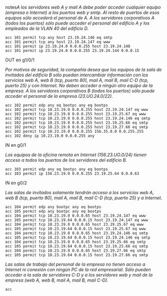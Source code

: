 notes*A los servidores web A y mail A debe poder acceder cualquier equipo (empresa e Internet) a los puertos web y smtp. Al resto de puertos de esos equipos sólo accederá el personal de A. A los servidores corporativos A (todos los puertos) sólo puede acceder el personal del edificio A y los empleados de la VLAN 40 del edificio D.*
```
acc 101 permit tcp any host 23.19.24.146 eq smtp
acc 101 permit tcp any host 23.19.24.147 eq www
acc 101 permit ip 23.19.24.0 0.0.0.255 host 23.19.24.148
acc 101 permit ip 23.19.24.0 0.0.0.255 23.19.24.144 0.0.0.15
```
OUT en g1/0/1

*Por motivos de seguridad, la compañía desea que los equipos de la sala de invitados del edificio B sólo puedan intercambiar información con los servicios web A, web B (tcp, puerto 80), mail A, mail B, mail C-D (tcp, puerto 25) y con Internet. No deben acceder a ningún otro equipo de la empresa. A los servidores corporativos B (todos los puertos) sólo puede acceder el personal de la empresa (23.UO.24.0/22).*
```
acc 102 permit edp any eq bootpc any eq bootps
acc 102 permit tcp 10.23.19.0 0.0.0.255 host 23.19.24.147 eq www
acc 102 permit tcp 10.23.19.0 0.0.0.255 host 23.19.25.67 eq www
acc 102 permit tcp 10.23.19.0 0.0.0.255 host 23.19.24.146 eq smtp
acc 102 permit tcp 10.23.19.0 0.0.0.255 host 23.19.25.66 eq smtp
acc 102 permit tcp 10.23.19.0 0.0.0.255 host 23.19.27.66 eq smtp
acc 102 permit tcp 10.23.19.0 0.0.0.255 156.35.0.0 0.0.255.255
acc 102 deny ip 10.23.19.0 0.0.0.255 any
```
IN en g0/1

*Los equipos de la oficina remota en Internet (156.23.UO.0/24) tienen acceso a todos los puertos de los servidores del edificio B.*
```
acc 103 permit edp any eq bootpc any eq bootps
acc 103 permit ip 156.23.19.0 0.0.0.255 23.19.25.64 0.0.0.63
```
IN en g0/2

*Las salas de invitados solamente tendrán acceso a los servicios web A, web B (tcp, puerto 80), mail A, mail B, mail C-D (tcp, puerto 25) y a Internet.*
```
acc 104 permit edp any bootpc any eq bootps
acc 105 permit edp any bootpc any eq bootps
acc 104 permit tcp 10.23.19.0 0.0.0.65 host 23.19.24.147 eq www
acc 105 permit tcp 10.23.19.64 0.0.0.15 host 23.19.24.147 eq www
acc 104 permit tcp 10.23.19.0 0.0.0.65 host 23.19.25.67 eq www
acc 105 permit tcp 10.23.19.64 0.0.0.15 host 23.19.25.67 eq www
acc 104 permit tcp 10.23.19.0 0.0.0.65 host 23.19.24.146 eq smtp
acc 105 permit tcp 10.23.19.64 0.0.0.15 host 23.19.24.146 eq smtp
acc 104 permit tcp 10.23.19.0 0.0.0.65 host 23.19.25.66 eq smtp
acc 105 permit tcp 10.23.19.64 0.0.0.15 host 23.19.25.66 eq smtp
acc 104 permit tcp 10.23.19.0 0.0.0.65 host 23.19.27.66 eq smtp
acc 105 permit tcp 10.23.19.64 0.0.0.15 host 23.19.27.66 eq smtp
```

*Las salas de trabajo del personal de la empresa no tienen acceso a Internet ni conexión con ningún PC de la red empresarial. Sólo pueden acceder a la sala de servidores C-D y a los servidores web y mail de la empresa (web A, web B, mail A, mail B, mail C-D).*
```
acc 
```